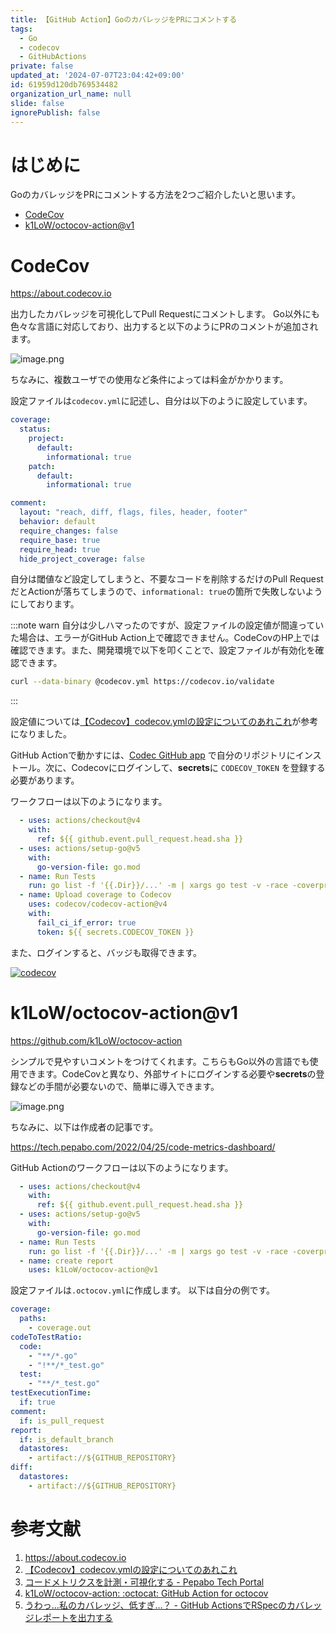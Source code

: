 ```yaml
---
title: 【GitHub Action】GoのカバレッジをPRにコメントする
tags:
  - Go
  - codecov
  - GitHubActions
private: false
updated_at: '2024-07-07T23:04:42+09:00'
id: 61959d120db769534482
organization_url_name: null
slide: false
ignorePublish: false
---
```

# はじめに

GoのカバレッジをPRにコメントする方法を2つご紹介したいと思います。

* [CodeCov](#codecov)
* [k1LoW/octocov-action@v1](#k1lowoctocov-actionv1)

# CodeCov

https://about.codecov.io

出力したカバレッジを可視化してPull Requestにコメントします。
Go以外にも色々な言語に対応しており、出力すると以下のようにPRのコメントが追加されます。

![image.png](https://qiita-image-store.s3.ap-northeast-1.amazonaws.com/0/156096/63e98c46-aed5-6cfe-01cd-753d2024afee.png)

ちなみに、複数ユーザでの使用など条件によっては料金がかかります。

設定ファイルは`codecov.yml`に記述し、自分は以下のように設定しています。

```yml:codecov.yml
coverage:
  status:
    project:
      default:
        informational: true
    patch:
      default:
        informational: true

comment:
  layout: "reach, diff, flags, files, header, footer"
  behavior: default
  require_changes: false
  require_base: true
  require_head: true
  hide_project_coverage: false
```

自分は閾値など設定してしまうと、不要なコードを削除するだけのPull RequestだとActionが落ちてしまうので、`informational: true`の箇所で失敗しないようにしております。

:::note warn
自分は少しハマったのですが、設定ファイルの設定値が間違っていた場合は、エラーがGitHub Action上で確認できません。CodeCovのHP上では確認できます。また、開発環境で以下を叩くことで、設定ファイルが有効化を確認できます。

```sh
curl --data-binary @codecov.yml https://codecov.io/validate
```

:::

設定値については[【Codecov】codecov.ymlの設定についてのあれこれ](https://zenn.dev/ncdc/articles/codecov_yml_settings)が参考になりました。

GitHub Actionで動かすには、[Codec GitHub app](https://github.com/apps/codecov) で自分のリポジトリにインストール。次に、Codecovにログインして、**secrets**に `CODECOV_TOKEN` を登録する必要があります。

ワークフローは以下のようになります。

```yml
  - uses: actions/checkout@v4
    with:
      ref: ${{ github.event.pull_request.head.sha }}
  - uses: actions/setup-go@v5
    with:
      go-version-file: go.mod
  - name: Run Tests
    run: go list -f '{{.Dir}}/...' -m | xargs go test -v -race -coverprofile=coverage.out -covermode=atomic
  - name: Upload coverage to Codecov
    uses: codecov/codecov-action@v4
    with:
      fail_ci_if_error: true
      token: ${{ secrets.CODECOV_TOKEN }}
```

また、ログインすると、バッジも取得できます。

[![codecov](https://codecov.io/github/tomo1227/template_golang/graph/badge.svg?token=9W57OUKPMU)](https://codecov.io/github/tomo1227/template_golang)


# k1LoW/octocov-action@v1

https://github.com/k1LoW/octocov-action

シンプルで見やすいコメントをつけてくれます。こちらもGo以外の言語でも使用できます。CodeCovと異なり、外部サイトにログインする必要や**secrets**の登録などの手間が必要ないので、簡単に導入できます。

![image.png](https://qiita-image-store.s3.ap-northeast-1.amazonaws.com/0/156096/b87f5814-e038-5bbd-9282-e312247e7c5a.png)

ちなみに、以下は作成者の記事です。

https://tech.pepabo.com/2022/04/25/code-metrics-dashboard/

GitHub Actionのワークフローは以下のようになります。

```yml
  - uses: actions/checkout@v4
    with:
      ref: ${{ github.event.pull_request.head.sha }}
  - uses: actions/setup-go@v5
    with:
      go-version-file: go.mod
  - name: Run Tests
    run: go list -f '{{.Dir}}/...' -m | xargs go test -v -race -coverprofile=coverage.out -covermode=atomic
  - name: create report
    uses: k1LoW/octocov-action@v1
```

設定ファイルは`.octocov.yml`に作成します。
以下は自分の例です。

```yaml:.octocov.yml
coverage:
  paths:
    - coverage.out
codeToTestRatio:
  code:
    - "**/*.go"
    - "!**/*_test.go"
  test:
    - "**/*_test.go"
testExecutionTime:
  if: true
comment:
  if: is_pull_request
report:
  if: is_default_branch
  datastores:
    - artifact://${GITHUB_REPOSITORY}
diff:
  datastores:
    - artifact://${GITHUB_REPOSITORY}
```

# 参考文献

1. https://about.codecov.io
1. [【Codecov】codecov.ymlの設定についてのあれこれ](https://zenn.dev/ncdc/articles/codecov_yml_settings)
1. [コードメトリクスを計測・可視化する - Pepabo Tech Portal](https://tech.pepabo.com/2022/04/25/code-metrics-dashboard/)
1. [k1LoW/octocov-action: :octocat: GitHub Action for octocov](https://github.com/k1LoW/octocov-action)
1. [うわっ…私のカバレッジ、低すぎ…？ - GitHub ActionsでRSpecのカバレッジレポートを出力する](https://zenn.dev/shu_illy/articles/b4e635730c5ec0)
